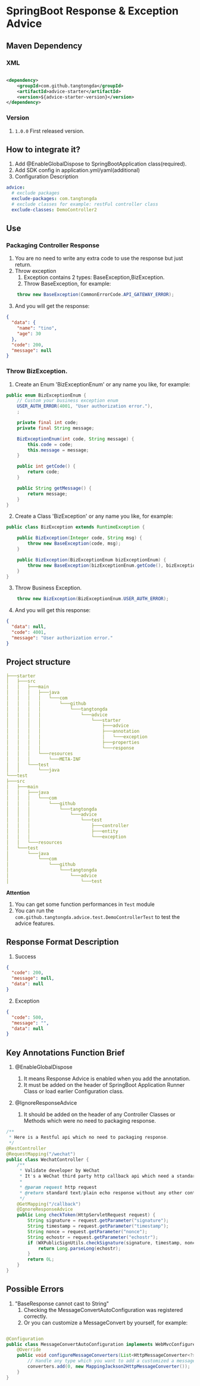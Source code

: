 # SpringBoot Response & Exception Advice

## Maven Dependency
### XML

```xml

<dependency>
    <groupId>com.github.tangtongda</groupId>
    <artifactId>advice-starter</artifactId>
    <version>${advice-starter-version}</version>
</dependency>

```
### Version
   1. `1.0.0` First released version.

## How to integrate it?

1. Add @EnableGlobalDispose to SpringBootApplication class(required).
2. Add SDK config in application.yml/yaml(additional)
3. Configuration Description

```yaml
advice:
  # exclude packages
  exclude-packages: com.tangtongda
  # exclude classes for example: restFul controller class
  exclude-classes: DemoController2

```

## Use

### Packaging Controller Response

1. You are no need to write any extra code to use the response but just return.
2. Throw exception
    1. Exception contains 2 types: BaseException,BizException.
    2. Throw BaseException, for example:

```java
    throw new BaseException(CommonErrorCode.API_GATEWAY_ERROR);
```

3. And you will get the response:

```json
{
  "data": {
    "name": "tino",
    "age": 30
  },
  "code": 200,
  "message": null
}
```

### Throw BizException.

1. Create an Enum 'BizExceptionEnum' or any name you like, for example:

```java
public enum BizExceptionEnum {
    // Custom your business exception enum
    USER_AUTH_ERROR(4001, "User authorization error."),
    ;

    private final int code;
    private final String message;

    BizExceptionEnum(int code, String message) {
        this.code = code;
        this.message = message;
    }

    public int getCode() {
        return code;
    }

    public String getMessage() {
        return message;
    }
}      
```

2. Create a Class 'BizException' or any name you like, for example:

```java
public class BizException extends RuntimeException {

    public BizException(Integer code, String msg) {
        throw new BaseException(code, msg);
    }

    public BizException(BizExceptionEnum bizExceptionEnum) {
        throw new BaseException(bizExceptionEnum.getCode(), bizExceptionEnum.getMessage());
    }
}
```

3. Throw Business Exception.

```java
    throw new BizException(BizExceptionEnum.USER_AUTH_ERROR);
```

4. And you will get this response:

```json
{
  "data": null,
  "code": 4001,
  "message": "User authorization error."
}
```

## Project structure

```yaml
├───starter
│   ├───src
│   │   ├───main
│   │   │   ├───java
│   │   │   │   └───com
│   │   │   │       └───github
│   │   │   │           └───tangtongda
│   │   │   │               └───advice
│   │   │   │                   └───starter
│   │   │   │                       ├───advice
│   │   │   │                       ├───annotation
│   │   │   │                       │   └───exception
│   │   │   │                       ├───properties
│   │   │   │                       └───response
│   │   │   └───resources
│   │   │       └───META-INF
│   │   └───test
│   │       └───java
└───test
├───src
│   ├───main
│   │   ├───java
│   │   │   └───com
│   │   │       └───github
│   │   │           └───tangtongda
│   │   │               └───advice
│   │   │                   └───test
│   │   │                       ├───controller
│   │   │                       ├───entity
│   │   │                       └───exception
│   │   └───resources
│   └───test
│       └───java
│           └───com
│               └───github
│                   └───tangtongda
│                       └───advice
│                           └───test
```

**Attention**

1. You can get some function performances in `Test` module
2. You can run the `com.github.tangtongda.advice.test.DemoControllerTest` to test the advice features.

## Response Format Description

1. Success

```json
{
  "code": 200,
  "message": null,
  "data": null
}
```

2. Exception

```json
{
  "code": 500,
  "message": "",
  "data": null
}
```

## Key Annotations Function Brief

1. @EnableGlobalDispose
    1. It means Response Advice is enabled when you add the annotation.
    2. It must be added on the header of SpringBoot Application Runner Class or load earlier Configuration class.

2. @IgnoreResponseAdvice
    1. It should be added on the header of any Controller Classes or Methods which were no need to packaging response.

```java
/**
 * Here is a Restful api which no need to packaging response.
 */
@RestController
@RequestMapping("/wechat")
public class WechatController {
    /**
     * Validate developer by WeChat
     * It's a WeChat third party http callback api which need a standard response format.
     *
     * @param request http request
     * @return standard text/plain echo response without any other content.
     */
    @GetMapping("/callback")
    @IgnoreResponseAdvice
    public Long checkToken(HttpServletRequest request) {
        String signature = request.getParameter("signature");
        String timestamp = request.getParameter("timestamp");
        String nonce = request.getParameter("nonce");
        String echostr = request.getParameter("echostr");
        if (WXPublicSignUtils.checkSignature(signature, timestamp, nonce, token)) {
            return Long.parseLong(echostr);
        }
        return 0L;
    }
}
```

## Possible Errors

1. "BaseResponse cannot cast to String"
    1. Checking the MessageConvertAutoConfiguration was registered correctly.
    2. Or you can customize a MessageConvert by yourself, for example:

```java

@Configuration
public class MessageConvertAutoConfiguration implements WebMvcConfigurer {
    @Override
    public void configureMessageConverters(List<HttpMessageConverter<?>> converters) {
        // Handle any type which you want to add a customized a message convert  
        converters.add(0, new MappingJackson2HttpMessageConverter());
    }
}
```
